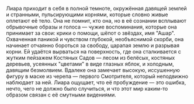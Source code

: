 Лиара приходит в себя в полной темноте, окружённая давящей землей и странными, пульсирующими корнями, которые словно живые оплетают её тело. Она не помнит, кто она, но в её сознании всплывают обрывочные образы и голоса — чужие воспоминания, которые она принимает за свои: крики о помощи, шёпот о звёздах, имя "Ашар". Охваченная паникой и  чувством глубокой, необъяснимой скорби, она начинает отчаянно бороться за свободу, царапая землю и разрывая корни. Ей удаётся вырваться на поверхность, где она сталкивается с жутким пейзажем Костяных Садов — лесом из белёсых, костяных деревьев, усеянных "цветами" в виде глазных яблок, и холодным, давящим безмолвием. Вдалеке она замечает высокую, иссушенную фигуру в маске из черепа — первого Смотрителя, который неподвижно наблюдает за ней. Лиара ощущает, что её пробуждение — это ошибка, нечто, чего не должно было случиться, и что этот мир каким-то образом связан с её смутными видениями.